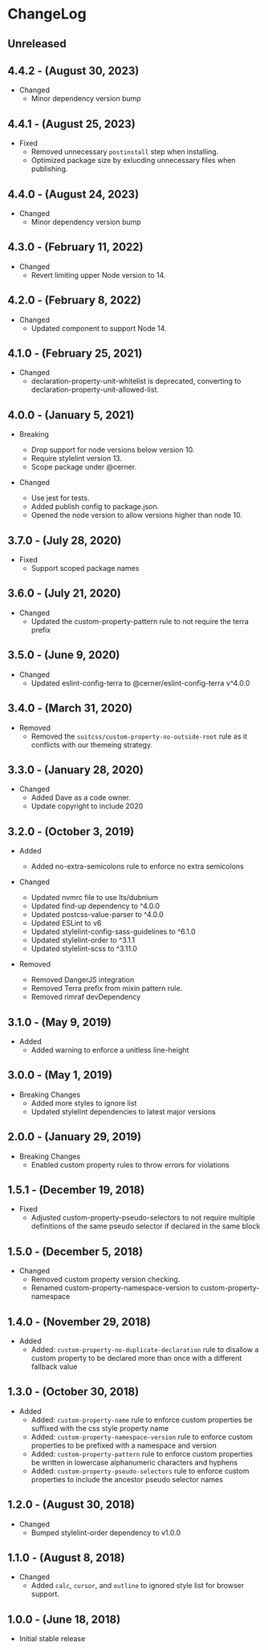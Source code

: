 # ChangeLog

## Unreleased

## 4.4.2 - (August 30, 2023)

* Changed
  * Minor dependency version bump

## 4.4.1 - (August 25, 2023)

* Fixed
  * Removed unnecessary `postinstall` step when installing.
  * Optimized package size by exlucding unnecessary files when publishing.

## 4.4.0 - (August 24, 2023)

* Changed
  * Minor dependency version bump

## 4.3.0 - (February 11, 2022)

* Changed
  * Revert limiting upper Node version to 14.

## 4.2.0 - (February 8, 2022)

* Changed
  * Updated component to support Node 14.

## 4.1.0 - (February 25, 2021)

* Changed
  * declaration-property-unit-whitelist is deprecated, converting to declaration-property-unit-allowed-list.

## 4.0.0 - (January 5, 2021)

* Breaking
  * Drop support for node versions below version 10.
  * Require stylelint version 13.
  * Scope package under @cerner.

* Changed
  * Use jest for tests.
  * Added publish config to package.json.
  * Opened the node version to allow versions higher than node 10.

## 3.7.0 - (July 28, 2020)

* Fixed
  * Support scoped package names

## 3.6.0 - (July 21, 2020)

* Changed
  * Updated the custom-property-pattern rule to not require the terra prefix

## 3.5.0 - (June 9, 2020)

* Changed
  * Updated eslint-config-terra to @cerner/eslint-config-terra v^4.0.0

## 3.4.0 - (March 31, 2020)

* Removed
  * Removed the `suitcss/custom-property-no-outside-root` rule as it conflicts with our themeing strategy.

## 3.3.0 - (January 28, 2020)

* Changed
  * Added Dave as a code owner.
  * Update copyright to include 2020

## 3.2.0 - (October 3, 2019)

* Added
  * Added no-extra-semicolons rule to enforce no extra semicolons

* Changed
  * Updated nvmrc file to use lts/dubnium
  * Updated find-up dependency to ^4.0.0
  * Updated postcss-value-parser to ^4.0.0
  * Updated ESLint to v6
  * Updated stylelint-config-sass-guidelines to ^6.1.0
  * Updated stylelint-order to ^3.1.1
  * Updated stylelint-scss to ^3.11.0

* Removed
  * Removed DangerJS integration
  * Removed Terra prefix from mixin pattern rule.
  * Removed rimraf devDependency

## 3.1.0 - (May 9, 2019)

* Added
  * Added warning to enforce a unitless line-height

## 3.0.0 - (May 1, 2019)

* Breaking Changes
  * Added more styles to ignore list
  * Updated stylelint dependencies to latest major versions

## 2.0.0 - (January 29, 2019)

* Breaking Changes
  * Enabled custom property rules to throw errors for violations

## 1.5.1 - (December 19, 2018)

* Fixed
  * Adjusted custom-property-pseudo-selectors to not require multiple definitions of the same pseudo selector if declared in the same block

## 1.5.0 - (December 5, 2018)

* Changed
  * Removed custom property version checking.
  * Renamed custom-property-namespace-version to custom-property-namespace

## 1.4.0 - (November 29, 2018)

* Added
  * Added: `custom-property-no-duplicate-declaration` rule to disallow a custom property to be declared more than once with a different fallback value

## 1.3.0 - (October 30, 2018)

* Added
  * Added: `custom-property-name` rule to enforce custom properties be suffixed with the css style property name
  * Added: `custom-property-namespace-version` rule to enforce custom properties to be prefixed with a namespace and version
  * Added: `custom-property-pattern` rule to enforce custom properties be written in lowercase alphanumeric characters and hyphens
  * Added: `custom-property-pseudo-selectors` rule to enforce custom properties to include the ancestor pseudo selector names

## 1.2.0 - (August 30, 2018)

* Changed
  * Bumped stylelint-order dependency to v1.0.0

## 1.1.0 - (August 8, 2018)

* Changed
  * Added `calc`, `cursor`, and `outline` to ignored style list for browser support.

## 1.0.0 - (June 18, 2018)

* Initial stable release
